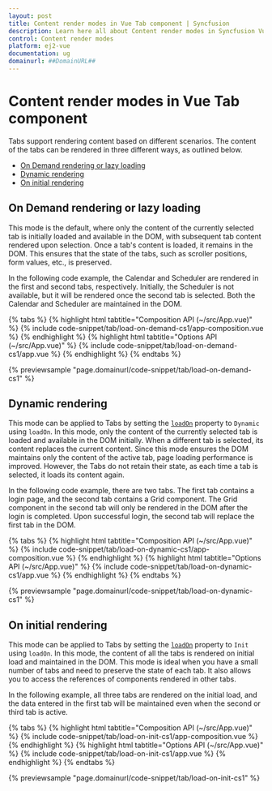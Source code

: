```yaml
---
layout: post
title: Content render modes in Vue Tab component | Syncfusion
description: Learn here all about Content render modes in Syncfusion Vue Tab component of Syncfusion Essential JS 2 and more.
control: Content render modes 
platform: ej2-vue
documentation: ug
domainurl: ##DomainURL##
---
```


# Content render modes in Vue Tab component

Tabs support rendering content based on different scenarios. The content of the tabs can be rendered in three different ways, as outlined below.

* [On Demand rendering or lazy loading](#on-demand-rendering-or-lazy-loading)
* [Dynamic rendering](#dynamic-rendering)
* [On initial rendering](#on-initial-rendering)

## On Demand rendering or lazy loading

This mode is the default, where only the content of the currently selected tab is initially loaded and available in the DOM, with subsequent tab content rendered upon selection. Once a tab's content is loaded, it remains in the DOM. This ensures that the state of the tabs, such as scroller positions, form values, etc., is preserved.

In the following code example, the Calendar and Scheduler are rendered in the first and second tabs, respectively. Initially, the Scheduler is not available, but it will be rendered once the second tab is selected. Both the Calendar and Scheduler are maintained in the DOM.

{% tabs %}
{% highlight html tabtitle="Composition API (~/src/App.vue)" %}
{% include code-snippet/tab/load-on-demand-cs1/app-composition.vue %}
{% endhighlight %}
{% highlight html tabtitle="Options API (~/src/App.vue)" %}
{% include code-snippet/tab/load-on-demand-cs1/app.vue %}
{% endhighlight %}
{% endtabs %}
        
{% previewsample "page.domainurl/code-snippet/tab/load-on-demand-cs1" %}

## Dynamic rendering

This mode can be applied to Tabs by setting the [`loadOn`](https://ej2.syncfusion.com/vue/documentation/api/tab/#loadon) property to `Dynamic` using `loadOn`. In this mode, only the content of the currently selected tab is loaded and available in the DOM initially. When a different tab is selected, its content replaces the current content. Since this mode ensures the DOM maintains only the content of the active tab, page loading performance is improved. However, the Tabs do not retain their state, as each time a tab is selected, it loads its content again.

In the following code example, there are two tabs. The first tab contains a login page, and the second tab contains a Grid component. The Grid component in the second tab will only be rendered in the DOM after the login is completed. Upon successful login, the second tab will replace the first tab in the DOM.

{% tabs %}
{% highlight html tabtitle="Composition API (~/src/App.vue)" %}
{% include code-snippet/tab/load-on-dynamic-cs1/app-composition.vue %}
{% endhighlight %}
{% highlight html tabtitle="Options API (~/src/App.vue)" %}
{% include code-snippet/tab/load-on-dynamic-cs1/app.vue %}
{% endhighlight %}
{% endtabs %}
        
{% previewsample "page.domainurl/code-snippet/tab/load-on-dynamic-cs1" %}

## On initial rendering

This mode can be applied to Tabs by setting the [`loadOn`](https://ej2.syncfusion.com/vue/documentation/api/tab/#loadon) property to `Init` using `loadOn`. In this mode, the content of all the tabs is rendered on initial load and maintained in the DOM. This mode is ideal when you have a small number of tabs and need to preserve the state of each tab. It also allows you to access the references of components rendered in other tabs.

In the following example, all three tabs are rendered on the initial load, and the data entered in the first tab will be maintained even when the second or third tab is active.

{% tabs %}
{% highlight html tabtitle="Composition API (~/src/App.vue)" %}
{% include code-snippet/tab/load-on-init-cs1/app-composition.vue %}
{% endhighlight %}
{% highlight html tabtitle="Options API (~/src/App.vue)" %}
{% include code-snippet/tab/load-on-init-cs1/app.vue %}
{% endhighlight %}
{% endtabs %}
        
{% previewsample "page.domainurl/code-snippet/tab/load-on-init-cs1" %}
